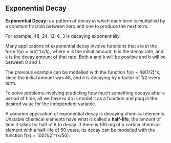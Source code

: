 Exponential Decay
-------

**Exponential Decay** is a pattern of decay in which each term is multiplied by a constant fraction between zero and one to produce the next term.

For example, 48, 24, 12, 6, 3 is decaying exponentially.

Many applications of exponential decay involve functions that are in the form f(x) = a(b)^(x/k), where a is the initial amount, b is the decay rate, and k is the decay amount of that rate. Both a and k will be positive and b will be between 0 and 1.

The previous example can be modelled with the function f(x) = 48(1/2)^x, since the initial amount was 48, and it is decaying by a factor of 1/2 every term.

To solve problems involving predicting how much something decays after a period of time, all we have to do is model it as a function and plug in the desired value for the independent variable.

A common application of exponential decay is decaying chemical elements. Unstable chemical elements have what is called a **half-life**, the amount of time it takes for half of it to decay. If there is 100 mg of a certain chemical element with a half-life of 50 years, its decay can be modelled with the function f(x) = 100(1/2)^(x/50).